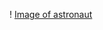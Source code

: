 ! [Image of astronaut](https://img.freepik.com/free-vector/cute-astronaut-dance-cartoon-vector-icon-illustration-technology-science-icon-concept-isolated-premium-vector-flat-cartoon-style_138676-3851.jpg)
